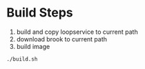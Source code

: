 # Build Steps

1. build and copy loopservice to current path
2. download brook to current path
3. build image
```
./build.sh
```
